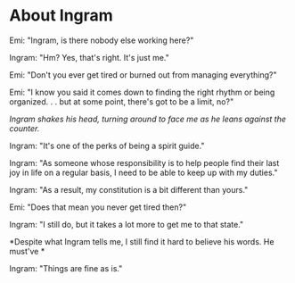 # About Ingram

Emi: "Ingram, is there nobody else working here?"

Ingram: "Hm? Yes, that's right. It's just me."

Emi: "Don't you ever get tired or burned out from managing everything?"

Emi: "I know you said it comes down to finding the right rhythm or being organized. . . but at some point, there's got to be a limit, no?"

*Ingram shakes his head, turning around to face me as he leans against the counter.*

Ingram: "It's one of the perks of being a spirit guide."

Ingram: "As someone whose responsibility is to help people find their last joy in life on a regular basis, I need to be able to keep up with my duties."

Ingram: "As a result, my constitution is a bit different than yours."

Emi: "Does that mean you never get tired then?"

Ingram: "I still do, but it takes a lot more to get me to that state."

*Despite what Ingram tells me, I still find it hard to believe his words. He must've *

Ingram: "Things are fine as is."